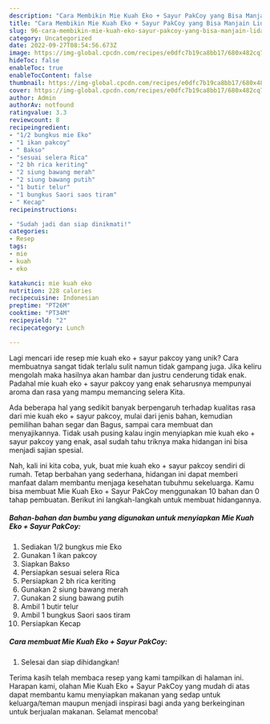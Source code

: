 ```yaml
---
description: "Cara Membikin Mie Kuah Eko + Sayur PakCoy yang Bisa Manjain Lidah"
title: "Cara Membikin Mie Kuah Eko + Sayur PakCoy yang Bisa Manjain Lidah"
slug: 96-cara-membikin-mie-kuah-eko-sayur-pakcoy-yang-bisa-manjain-lidah
category: Uncategorized
date: 2022-09-27T08:54:56.673Z
image: https://img-global.cpcdn.com/recipes/e0dfc7b19ca8bb17/680x482cq70/mie-kuah-eko-sayur-pakcoy-foto-resep-utama.jpg
hideToc: false
enableToc: true
enableTocContent: false
thumbnail: https://img-global.cpcdn.com/recipes/e0dfc7b19ca8bb17/680x482cq70/mie-kuah-eko-sayur-pakcoy-foto-resep-utama.jpg
cover: https://img-global.cpcdn.com/recipes/e0dfc7b19ca8bb17/680x482cq70/mie-kuah-eko-sayur-pakcoy-foto-resep-utama.jpg
author: Admin
authorAv: notfound
ratingvalue: 3.3
reviewcount: 8
recipeingredient:
- "1/2 bungkus mie Eko"
- "1 ikan pakcoy"
- " Bakso"
- "sesuai selera Rica"
- "2 bh rica keriting"
- "2 siung bawang merah"
- "2 siung bawang putih"
- "1 butir telur"
- "1 bungkus Saori saos tiram"
- " Kecap"
recipeinstructions:

- "Sudah jadi dan siap dinikmati!"
categories:
- Resep
tags:
- mie
- kuah
- eko

katakunci: mie kuah eko 
nutrition: 228 calories
recipecuisine: Indonesian
preptime: "PT26M"
cooktime: "PT34M"
recipeyield: "2"
recipecategory: Lunch

---
```





Lagi mencari ide resep mie kuah eko + sayur pakcoy yang unik? Cara membuatnya sangat tidak terlalu sulit namun tidak gampang juga. Jika keliru mengolah maka hasilnya akan hambar dan justru cenderung tidak enak. Padahal mie kuah eko + sayur pakcoy yang enak seharusnya mempunyai aroma dan rasa yang mampu memancing selera Kita.





Ada beberapa hal yang sedikit banyak berpengaruh terhadap kualitas rasa dari mie kuah eko + sayur pakcoy, mulai dari jenis bahan, kemudian pemilihan bahan segar dan Bagus, sampai cara membuat dan menyajikannya. Tidak usah pusing kalau ingin menyiapkan mie kuah eko + sayur pakcoy yang enak,      asal sudah tahu triknya maka hidangan ini bisa menjadi sajian spesial.





















Nah, kali ini kita coba, yuk, buat mie kuah eko + sayur pakcoy sendiri di rumah. Tetap berbahan yang sederhana, hidangan ini dapat memberi manfaat dalam membantu menjaga kesehatan tubuhmu sekeluarga. Kamu bisa membuat Mie Kuah Eko + Sayur PakCoy menggunakan 10 bahan dan 0 tahap pembuatan. Berikut ini langkah-langkah untuk membuat hidangannya.

<!--inarticleads1-->

##### Bahan-bahan dan bumbu yang digunakan untuk menyiapkan Mie Kuah Eko + Sayur PakCoy:

1. Sediakan 1/2 bungkus mie Eko
1. Gunakan 1 ikan pakcoy
1. Siapkan  Bakso
1. Persiapkan sesuai selera Rica
1. Persiapkan 2 bh rica keriting
1. Gunakan 2 siung bawang merah
1. Gunakan 2 siung bawang putih
1. Ambil 1 butir telur
1. Ambil 1 bungkus Saori saos tiram
1. Persiapkan  Kecap




<!--inarticleads2-->

##### Cara membuat Mie Kuah Eko + Sayur PakCoy:


1. Selesai dan siap dihidangkan!



Terima kasih telah membaca resep yang kami tampilkan di halaman ini. Harapan kami, olahan Mie Kuah Eko + Sayur PakCoy yang mudah di atas dapat membantu kamu menyiapkan makanan yang sedap untuk keluarga/teman maupun menjadi inspirasi bagi anda yang berkeinginan untuk berjualan makanan. Selamat mencoba!
